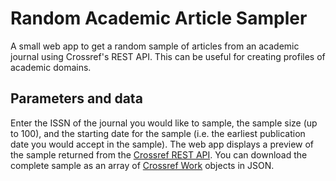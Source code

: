 # Random Academic Article Sampler
A small web app to get a random sample of articles from an academic journal using Crossref's REST API. This can be useful for creating profiles of academic domains.

## Parameters and data
Enter the ISSN of the journal you would like to sample, the sample size (up to 100), and the starting date for the sample (i.e. the earliest publication date you would accept in the sample). The web app displays a preview of the sample returned from the [Crossref REST API](https://www.crossref.org/documentation/retrieve-metadata/rest-api/). You can download the complete sample as an array of [Crossref Work](https://api.crossref.org/swagger-ui/index.html) objects in JSON.
